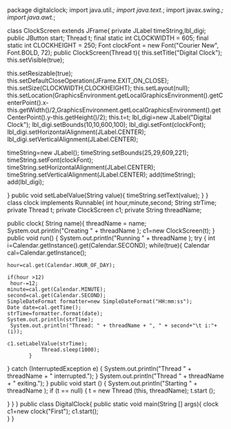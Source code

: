 package digitalclock;
import java.util.*;
import java.text.*;
import javax.swing.*;
import java.awt.*;

class ClockScreen extends JFrame{
 private JLabel timeString,lbl_digi;
 public JButton start;
 Thread t;
 final static int CLOCKWIDTH = 605;
 final static int CLOCKHEIGHT = 250;
 Font clockFont = new Font("Courier New", Font.BOLD, 72);
 public ClockScreen(Thread t){
  this.setTitle("Digital Clock");
  this.setVisible(true);

  this.setResizable(true);
  this.setDefaultCloseOperation(JFrame.EXIT_ON_CLOSE);
  this.setSize(CLOCKWIDTH,CLOCKHEIGHT);
  this.setLayout(null);
  this.setLocation(GraphicsEnvironment.getLocalGraphicsEnvironment().getCenterPoint().x-this.getWidth()/2,GraphicsEnvironment.getLocalGraphicsEnvironment().getCenterPoint().y-this.getHeight()/2);
  this.t=t;
  lbl_digi=new JLabel("Digital Clock");
  lbl_digi.setBounds(10,10,600,100);
  lbl_digi.setFont(clockFont);
  lbl_digi.setHorizontalAlignment(JLabel.CENTER);
      lbl_digi.setVerticalAlignment(JLabel.CENTER);

  timeString=new JLabel();
  timeString.setBounds(25,29,609,221); 
  timeString.setFont(clockFont);
  timeString.setHorizontalAlignment(JLabel.CENTER);
      timeString.setVerticalAlignment(JLabel.CENTER);
  add(timeString);
  add(lbl_digi);

 }
 public void setLabelValue(String value){
  timeString.setText(value);
 }
}
class clock implements Runnable{
 int hour,minute,second;
 String strTime;
 private Thread t;
 private ClockScreen c1;
 private String threadName;

 public clock( String name){
        threadName = name;
        System.out.println("Creating " +  threadName );
  c1=new ClockScreen(t);
    }
 public void run() {
  System.out.println("Running " +  threadName );
  try {
   int i=Calendar.getInstance().get(Calendar.SECOND);
   while(true){
    Calendar cal=Calendar.getInstance();

    hour=cal.get(Calendar.HOUR_OF_DAY);

    if(hour >12)
     hour-=12;
    minute=cal.get(Calendar.MINUTE);
    second=cal.get(Calendar.SECOND);
    SimpleDateFormat formatter=new SimpleDateFormat("HH:mm:ss");
    Date date=cal.getTime();
    strTime=formatter.format(date);
    System.out.println(strTime);
     System.out.println("Thread: " + threadName + ", " + second+"\t i:"+(i));

    c1.setLabelValue(strTime);
               Thread.sleep(1000);
           }
  } catch (InterruptedException e) {
   System.out.println("Thread " +  threadName + " interrupted.");
  }
  System.out.println("Thread " +  threadName + " exiting.");
 }
 public void start ()
 {
  System.out.println("Starting " +  threadName );
  if (t == null)
  {
   t = new Thread (this, threadName);
   t.start ();

  }
 }
}
public class DigitalClock{
 public static void main(String [] args){
  clock c1=new clock("First");
  c1.start();  
 }
}
